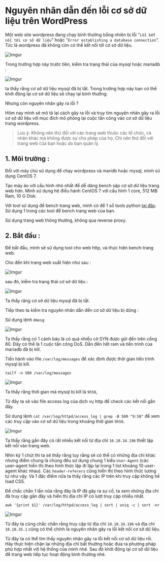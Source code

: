 ﻿# Nguyên nhân dẫn đến lỗi cơ sở dữ liệu trên WordPress

Một web site wordpress đang chạy bình thường bỗng nhiên bị lỗi "`Lỗi kết nối tới cơ sở dữ liệu`" hoặc "`Error establishing a database connection`". Tức là wordpress đã không còn có thể kết nối tới cơ sở dữ liệu.

![Imgur](https://i.imgur.com/BGYGLCJ.png) 

Trong trường hợp này trước tiên, kiểm tra trạng thái của mysql hoặc mariadb : 

![Imgur](https://i.imgur.com/jApAKkp.png)

ta thấy rằng cơ sở dữ liệu mysql đã bị tắt. Trong trường hợp này bạn có thể khởi động lại cơ sở dữ liệu sẽ chạy lại bình thường. 

Nhưng còn nguyên nhân gây ra lỗi ? 

Hôm nay mình sẽ mô tả lại cách gây ra lỗi và truy tìm nguyên nhân gây ra lỗi cơ sở dữ liệu với mục đích mô phỏng lại cuộc tấn công vào cơ sở dữ liệu trang wordpress. 

>Lưu ý: Không nên thử đối với các trang web thuộc các tổ chức, cá nhân khác mà không được sự cho phép của họ. Chỉ nên thử đối với trang web của bạn hoặc do bạn quản lý. 


## 1. Môi trường : 

Đối với máy chủ sử dụng để chạy wordpress và maridb hoặc mysql, mình sử dụng CentOS 7. 

Tạo máy ảo với cấu hình nhỏ nhất để dễ dàng bench sập cơ sở dữ liệu trang web hơn. 
Mình sử dụng hệ điều hành CentOS 7 với cấu hình 1 core, 512 MB Ram, 10 G Disk. 

Với tool sử dụng để bench trang web, mình có để 1 số tools python [tại đây](https://github.com/hungviet99/thuc_tap/tree/master/Ghi_chep_python/Tools/Tool_bench_website). Sử dụng 1 trong các tool để bench trang web của bạn. 

Sử dụng trang web thông thường, không qua reverse proxy. 

## 2. Bắt đầu : 

Để bắt đầu, mình sẽ sử dụng tool cho web http, và thực hiện bench trang web. 

Cho đến khi trang web xuất hiện như sau :

![Imgur](https://i.imgur.com/heLVoJj.png)

sau đó, kiểm tra trạng thái cơ sở dữ liệu : 

![Imgur](https://i.imgur.com/jApAKkp.png)

Ta thấy răng cơ sở dữ liệu mysql đã bị tắt. 

Tiếp theo ta kiểm tra nguyên nhân dẫn đến cơ sở dữ liệu bị dừng : 

Sử dụng lệnh `dmesg` 

![Imgur](https://i.imgur.com/zKS8Uyx.png) 

Ta thấy rằng có 1 cảnh báo là có quá nhiều cờ SYN được gửi đến trên cổng 80. Đây có thể là 1 cuộc tấn công DoS. Dẫn đến hết ram và tiến trình của mariadb đã bị kill. 

Tiến hành vào file `/var/log/messages` để xác định được thời gian tiến trình mysql bị kill. 

```
tailf -n 500 /var/log/messages
```

![Imgur](https://i.imgur.com/rMiDet6.png)

Ta thấy rằng thời gian mà mysql bị kill là `9h58`, 

Từ đây ta sẽ vào file access log của dịch vụ http để check các kết nối gần đây. 

Sử dụng lệnh `cat /var/log/httpd/access_log | grep -B 500 "9:58"` để xem các truy cập vào cơ sở dữ liệu trong khoảng thời gian `9h58`. 

![Imgur](https://i.imgur.com/Kl8UnID.png)

Ta thấy rằng gần đây có rất nhiều kết nối từ địa chỉ `10.10.34.196` thiết lập kết nối vào trang web. 

Nhìn kỹ 1 chút thì ta sẽ thấy rằng tuy rằng sẽ có thể có những địa chỉ khác nhưng điểm chung là chúng đều sử dụng chung 1 kiểu `User-Agent` (các user-agent hiển thị theo hình thức lặp đi lặp lại trong 1 list khoảng 10 user-agent khác nhau). Các `header-referers` cũng hiển thị theo hình thức tương tự như vậy. 
Và 1 đặc điểm nữa ta thấy rằng các IP trên khi truy cập không hề load CSS.

Để chắc chắn 1 lần nữa rằng đây là IP đã gây ra sự cố, ta xem những địa chỉ đã truy cập gần đây và hiển thị địa chỉ IP có lượt truy cập nhiều nhất. 

```
awk '{print $1}' /var/log/httpd/access_log | sort | uniq -c | sort -nr
```

![Imgur](https://i.imgur.com/F6podqS.png)

Từ đây ta cũng chắc chắn rằng truy cập từ địa chỉ `10.10.34.196` và địa chỉ `10.10.35.1` cũng có thể chính là nguyên nhân gây ra lỗi kết nối cơ sở dữ liệu. 

Từ đây ta có thể tìm thấy nguyên nhân gây ra lỗi kết nối cơ sở dữ liệu rồi. Hãy thực hiện chặn lại những địa chỉ bất thường hoặc đưa ra phương pháp phù hợp nhất với hệ thống của mình nhé. Sau đó khởi động lại cơ sở dữ liệu để trang web tiếp tục hoạt động bình thường nhé. 